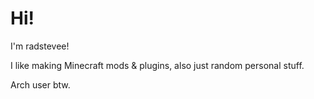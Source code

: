 # Hi!

I'm radstevee!

I like making Minecraft mods & plugins, also just random personal stuff.

Arch user btw.
